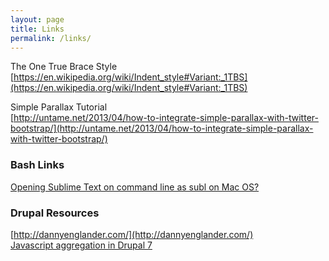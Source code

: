 ```yaml
---
layout: page
title: Links
permalink: /links/
---
```


The One True Brace Style  
[https://en.wikipedia.org/wiki/Indent_style#Variant:_1TBS](https://en.wikipedia.org/wiki/Indent_style#Variant:_1TBS)

Simple Parallax Tutorial  
[http://untame.net/2013/04/how-to-integrate-simple-parallax-with-twitter-bootstrap/](http://untame.net/2013/04/how-to-integrate-simple-parallax-with-twitter-bootstrap/)


### Bash Links
[Opening Sublime Text on command line as subl on Mac OS?](http://stackoverflow.com/questions/16199581/opening-sublime-text-on-command-line-as-subl-on-mac-os)  


### Drupal Resources
[http://dannyenglander.com/](http://dannyenglander.com/)  
[Javascript aggregation in Drupal 7](https://www.lullabot.com/articles/javascript-aggregation-in-drupal-7)  
